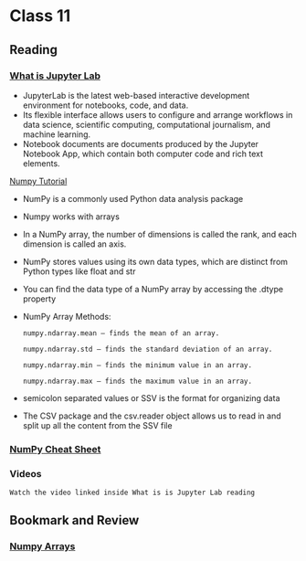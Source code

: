 # Class 11
## Reading

### [What is Jupyter Lab](https://jupyterlab.readthedocs.io/en/stable/getting_started/overview.html)

- JupyterLab is the latest web-based interactive development environment for notebooks, code, and data.
- Its flexible interface allows users to configure and arrange workflows in data science, scientific computing, computational journalism, and machine learning.
- Notebook documents are documents produced by the Jupyter Notebook App, which contain both computer code and rich text elements.

[Numpy Tutorial](https://www.dataquest.io/blog/numpy-tutorial-python/)

- NumPy is a commonly used Python data analysis package
- Numpy works with arrays
- In a NumPy array, the number of dimensions is called the rank, and each dimension is called an axis.
- NumPy stores values using its own data types, which are distinct from Python types like float and str
- You can find the data type of a NumPy array by accessing the .dtype property
- NumPy Array Methods:

      numpy.ndarray.mean — finds the mean of an array.

      numpy.ndarray.std — finds the standard deviation of an array.

      numpy.ndarray.min — finds the minimum value in an array.

      numpy.ndarray.max — finds the maximum value in an array.

- semicolon separated values or SSV is the format for organizing data
- The CSV package and the csv.reader object allows us to read in and split up all the content from the SSV file
### [NumPy Cheat Sheet](https://s3.amazonaws.com/dq-blog-files/numpy-cheat-sheet.pdf)
### Videos

    Watch the video linked inside What is is Jupyter Lab reading

## Bookmark and Review

### [Numpy Arrays](https://www.tutorialspoint.com/numpy/index.htm)